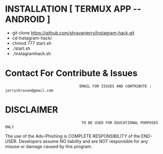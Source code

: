 


# INSTALLATION [ TERMUX APP --ANDROID ]
* git clone https://github.com/shravanjerry/Instagram-hack.git
* cd Instagram-hack/
* chmod 777 start.sh
* ./start.sh
* ./instagramhack.sh
# Contact For Contribute & Issues 

                                      EMAIL FOR ISSUES AND CONTRIBUTE : jerryshravan@gmail.com

# DISCLAIMER
                                       TO BE USED FOR EDUCATIONAL PURPOSES ONLY

The use of the Adv-Phishing is COMPLETE RESPONSIBILITY of the END-USER. Developers assume NO liability and are NOT responsible for any misuse or damage caused by this program. 


